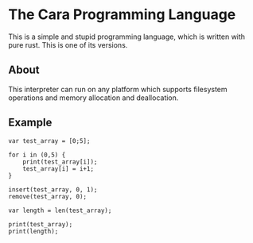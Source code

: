 # The Cara Programming Language

This is a simple and stupid programming language, which is written with pure rust. This is one of its versions.

## About

This interpreter can run on any platform which supports filesystem operations and memory allocation and deallocation.

## Example

```cara
var test_array = [0;5];

for i in (0,5) {
    print(test_array[i]);
    test_array[i] = i+1;
}

insert(test_array, 0, 1);
remove(test_array, 0);

var length = len(test_array);

print(test_array);
print(length);

```